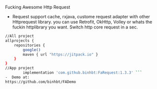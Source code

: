 Fucking Awesome Http Request
- Request support cache, rxjava, custome request adapter with other Httprequest library. you can use Retrofit, OkHttp, Volley or whats the fuckin httplibrary you want. Switch http core request in a sec.
```sh
//All project
allprojects {
    repositories {
        google()
        maven { url "https://jitpack.io" }
    }
}
//App project
        implementation 'com.github.binhbt:FaRequest:1.3.3' ```
-  Demo at:
https://github.com/binhbt/FADemo
